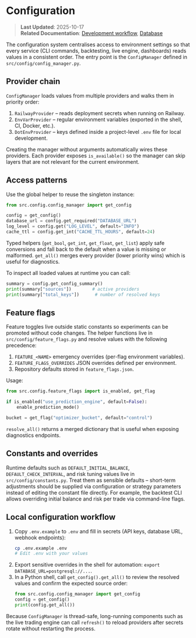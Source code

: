 # Configuration

> **Last Updated**: 2025-10-17  
> **Related Documentation**: [Development workflow](development.md), [Database](database.md)

The configuration system centralises access to environment settings so that every service (CLI commands, backtesting, live
engine, dashboards) reads values in a consistent order. The entry point is the `ConfigManager` defined in
`src/config/config_manager.py`.

## Provider chain

`ConfigManager` loads values from multiple providers and walks them in priority order:

1. `RailwayProvider` – reads deployment secrets when running on Railway.
2. `EnvVarProvider` – regular environment variables (exported in the shell, CI, Docker, etc.).
3. `DotEnvProvider` – keys defined inside a project-level `.env` file for local development.

Creating the manager without arguments automatically wires these providers. Each provider exposes `is_available()` so the
manager can skip layers that are not relevant for the current environment.

## Access patterns

Use the global helper to reuse the singleton instance:

```python
from src.config.config_manager import get_config

config = get_config()
database_url = config.get_required("DATABASE_URL")
log_level = config.get("LOG_LEVEL", default="INFO")
cache_ttl = config.get_int("CACHE_TTL_HOURS", default=24)
```

Typed helpers (`get_bool`, `get_int`, `get_float`, `get_list`) apply safe conversions and fall back to the default when a value
is missing or malformed. `get_all()` merges every provider (lower priority wins) which is useful for diagnostics.

To inspect all loaded values at runtime you can call:

```python
summary = config.get_config_summary()
print(summary["sources"])        # active providers
print(summary["total_keys"])      # number of resolved keys
```

## Feature flags

Feature toggles live outside static constants so experiments can be promoted without code changes. The helper functions live in
`src/config/feature_flags.py` and resolve values with the following precedence:

1. `FEATURE_<NAME>` emergency overrides (per-flag environment variables).
2. `FEATURE_FLAGS_OVERRIDES` JSON overrides defined per environment.
3. Repository defaults stored in `feature_flags.json`.

Usage:

```python
from src.config.feature_flags import is_enabled, get_flag

if is_enabled("use_prediction_engine", default=False):
    enable_prediction_mode()

bucket = get_flag("optimizer_bucket", default="control")
```

`resolve_all()` returns a merged dictionary that is useful when exposing diagnostics endpoints.

## Constants and overrides

Runtime defaults such as `DEFAULT_INITIAL_BALANCE`, `DEFAULT_CHECK_INTERVAL`, and risk tuning values live in
`src/config/constants.py`. Treat them as sensible defaults – short-term adjustments should be supplied via configuration
or strategy parameters instead of editing the constant file directly. For example, the backtest CLI allows overriding
initial balance and risk per trade via command-line flags.

## Local configuration workflow

1. Copy `.env.example` to `.env` and fill in secrets (API keys, database URL, webhook endpoints):
   ```bash
   cp .env.example .env
   # Edit .env with your values
   ```
2. Export sensitive overrides in the shell for automation: `export DATABASE_URL=postgresql://...`.
3. In a Python shell, call `get_config().get_all()` to review the resolved values and confirm the expected source order:
   ```python
   from src.config.config_manager import get_config
   config = get_config()
   print(config.get_all())
   ```

Because `ConfigManager` is thread-safe, long-running components such as the live trading engine can call `refresh()` to reload
providers after secrets rotate without restarting the process.
